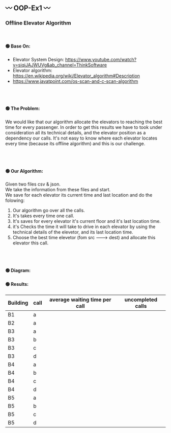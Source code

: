 ## :wavy_dash: OOP-Ex1 :wavy_dash:
### Offline Elevator Algorithm

<br />

#### :green_circle: Base On:
- Elevator System Design: https://www.youtube.com/watch?v=siqiJAJWUVg&ab_channel=ThinkSoftware
- Elevator algorithm: https://en.wikipedia.org/wiki/Elevator_algorithm#Description
- https://www.javatpoint.com/os-scan-and-c-scan-algorithm

<br />
<br />

#### :green_circle: The Problem:
We would like that our algorithm allocate the elevators to reaching the best time for every passenger.
In order to get this results we have to took under consideration all its technical details, 
and the elevator position as a dependency our calls.
It's not easy to know where each elevator locates every time (because its offline algorithm) and this is our challenge.

<br />
<br />

#### :green_circle: Our Algorithm:

Given two files csv & json. <br />
We take the information from these files and start. <br />
We save for each elevator its current time and last location and do the folowing:

1.  Our algorithm go over all the calls.
2.  It's takes every time one call.
3.  It's saves for every elevator it's current floor and it's last location time.
4.  it's Checks the time it will take to drive in each elevator by using the technical details of the elevetor, and its last location time.
5.  Choose the best time elevetor (fom src ---> dest) and allocate this elevator this call.

<br />
<br />

#### :green_circle: Diagram:

#### :green_circle: Results:

Building | call | average waiting time per call | uncompleted calls | 
-------- | ---- | ----------------------------- |------------------ |
   B1    |  a   |                               |                   |
   B2    |  a   |                               |                   |
   B3    |  a   |                               |                   |
   B3    |  b   |                               |                   |
   B3    |  c   |                               |                   |
   B3    |  d   |                               |                   |
   B4    |  a   |                               |                   |
   B4    |  b   |                               |                   |
   B4    |  c   |                               |                   |
   B4    |  d   |                               |                   |
   B5    |  a   |                               |                   |
   B5    |  b   |                               |                   |
   B5    |  c   |                               |                   |
   B5    |  d   |                               |                   |
